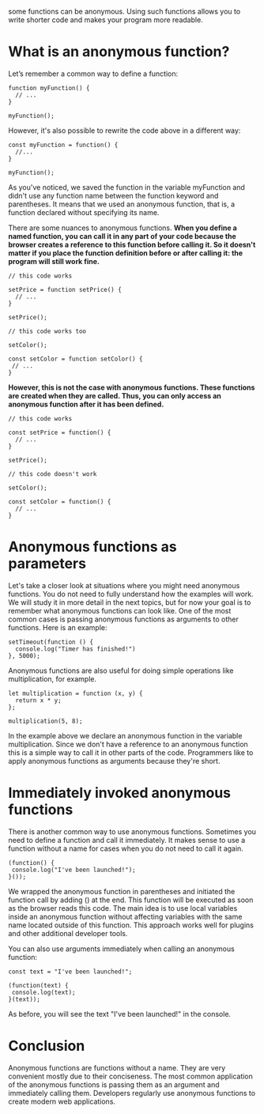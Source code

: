 some functions can be anonymous. Using such functions allows you to write shorter code and makes your program more readable.

# What is an anonymous function?
Let’s remember a common way to define a function:
```
function myFunction() {
  // ...
}

myFunction();
```
However, it's also possible to rewrite the code above in a different way:
```
const myFunction = function() {
  //...
}

myFunction();
```
As you've noticed, we saved the function in the variable myFunction and didn't use any function name between the function keyword and parentheses. It means that we used an anonymous function, that is, a function declared without specifying its name.

There are some nuances to anonymous functions. **When you define a named function, you can call it in any part of your code because the browser creates a reference to this function before calling it. So it doesn't matter if you place the function definition before or after calling it: the program will still work fine.**
```
// this code works

setPrice = function setPrice() {
  // ...
}

setPrice();

// this code works too

setColor();

const setColor = function setColor() {
 // ...
}
```
**However, this is not the case with anonymous functions. These functions are created when they are called. Thus, you can only access an anonymous function after it has been defined.**
```
// this code works

const setPrice = function() {
  // ...
}

setPrice();

// this code doesn't work

setColor();

const setColor = function() {
  // ...
}
```
# Anonymous functions as parameters
Let's take a closer look at situations where you might need anonymous functions. You do not need to fully understand how the examples will work. We will study it in more detail in the next topics, but for now your goal is to remember what anonymous functions can look like. One of the most common cases is passing anonymous functions as arguments to other functions. Here is an example:
```
setTimeout(function () {
  console.log("Timer has finished!")
}, 5000);
```
Anonymous functions are also useful for doing simple operations like multiplication, for example.
```
let multiplication = function (x, y) {
  return x * y;
};

multiplication(5, 8);
```
In the example above we declare an anonymous function in the variable multiplication. Since we don't have a reference to an anonymous function this is a simple way to call it in other parts of the code. Programmers like to apply anonymous functions as arguments because they're short.

# Immediately invoked anonymous functions
There is another common way to use anonymous functions. Sometimes you need to define a function and call it immediately. It makes sense to use a function without a name for cases when you do not need to call it again.
```
(function() {
 console.log("I've been launched!");
}());
```
We wrapped the anonymous function in parentheses and initiated the function call by adding () at the end. This function will be executed as soon as the browser reads this code. The main idea is to use local variables inside an anonymous function without affecting variables with the same name located outside of this function. This approach works well for plugins and other additional developer tools.

You can also use arguments immediately when calling an anonymous function:
```
const text = "I've been launched!";

(function(text) {
 console.log(text);
}(text));
```
As before, you will see the text "I've been launched!" in the console.

# Conclusion
Anonymous functions are functions without a name. They are very convenient mostly due to their conciseness. The most common application of the anonymous functions is passing them as an argument and immediately calling them. Developers regularly use anonymous functions to create modern web applications.
